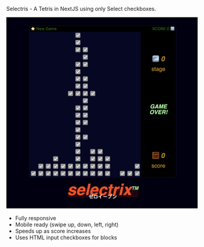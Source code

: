 Selectris - A Tetris in NextJS using only Select checkboxes.

![alt text](/public/selectris.png)

-   Fully responsive
-   Mobile ready (swipe up, down, left, right)
-   Speeds up as score increases
-   Uses HTML input checkboxes for blocks

